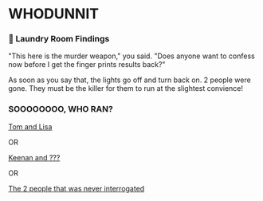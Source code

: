 # WHODUNNIT 

### 👚 Laundry Room Findings
"This here is the murder weapon," you said. "Does anyone want to confess now before I get the finger prints results back?"

As soon as you say that, the lights go off and turn back on. 2 people were gone. They must be the killer for them to run at the slightest convience!

### **SOOOOOOOO, WHO RAN?**

[Tom and Lisa](./scene4C.md)

OR

[Keenan and ???](./scene5A.md)

OR

[The 2 people that was never interrogated](./scene5B.md)


